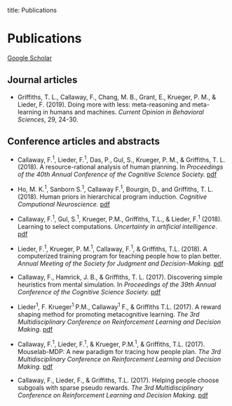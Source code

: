 title: Publications

# Publications

[Google Scholar](https://scholar.google.com/citations?user=oX7L_mMAAAAJ&hl=en&oi=ao)

## Journal articles

- Griffiths, T. L., Callaway, F., Chang, M. B., Grant, E., Krueger, P. M., & Lieder, F. (2019). Doing more with less: meta-reasoning and meta-learning in humans and machines. _Current Opinion in Behavioral Sciences_, 29, 24-30.

## Conference articles and abstracts

<!-- Lieder, F., Callaway, F., Jain, Y.R., Krueger, P.M., Das, P., Gul, S., & Griffiths, T.L. (submitted). A cognitive tutor for helping people overcome present bias. DOI: 10.13140/RG.2.2.10467.20006 *These authors contributed equally.
Das, P., Callaway, F., Griffiths, T.L., & Lieder, F. (submitted). Remediating cognitive decline with cognitive tutors. RLDM 2019. DOI: 10.13140/RG.2.2.36052.45443.
Jain, Y. R., Callaway, F., & Lieder, F. (submitted). Measuring how people learn how to plan. RLDM 2019.  DOI: 10.13140/RG.2.2.23888.97281.  -->

- Callaway, F.<sup>1</sup>, Lieder, F.<sup>1</sup>, Das, P., Gul, S., Krueger, P. M., & Griffiths, T. L. (2018). A resource-rational analysis of human planning. In _Proceedings of the 40th Annual Conference of the Cognitive Science Society._ [pdf](http://cocosci.princeton.edu/papers/Callaway_CogSci_2018.pdf)

- Ho, M. K.<sup>1</sup>, Sanborn S.<sup>1</sup>, Callaway F.<sup>1</sup>, Bourgin, D., and Griffiths, T. L. (2018). Human priors in hierarchical program induction. _Cognitive Computional Neuroscience._ [pdf](https://ccneuro.org/2018/proceedings/1265.pdf)

- Callaway, F.<sup>1</sup>, Gul, S.<sup>1</sup>, Krueger, P.M., Griffiths, T.L., & Lieder, F.<sup>1</sup> (2018). Learning to select computations. _Uncertainty in artificial intelligence_. [pdf](https://arxiv.org/abs/1711.06892)

- Lieder, F.<sup>1</sup>, Krueger, P. M.<sup>1</sup>, Callaway, F.<sup>1</sup>, & Griffiths, T.L. (2018). A computerized training program for teaching people how to plan better. _Annual Meeting of the Society for Judgment and Decision-Making._ [pdf](https://osf.io/preprints/psyarxiv/uj8ys/)

- Callaway, F., Hamrick, J. B., & Griffiths, T. L. (2017). Discovering simple heuristics from mental simulation. In _Proceedings of the 39th Annual Conference of the Cognitive Science Society._ [pdf](https://osf.io/wrqtp/)

- Lieder<sup>1</sup>, F. Krueger<sup>1</sup> P.M., Callaway<sup>1</sup> F., & Griffiths T.L. (2017). A reward shaping method for promoting metacognitive learning. _The 3rd Multidisciplinary Conference on Reinforcement Learning and Decision Making._ [pdf](https://osf.io/preprints/psyarxiv/qj346/)

- Callaway, F.<sup>1</sup>, Lieder, F.<sup>1</sup>, & Krueger, P.M.<sup>1</sup>, & Griffiths, T.L. (2017). Mouselab-MDP: A new paradigm for tracing how people plan. _The 3rd Multidisciplinary Conference on Reinforcement Learning and Decision Making._ [pdf](https://osf.io/7wcya)

- Callaway, F., Lieder, F., & Griffiths, T.L. (2017). Helping people choose subgoals with sparse pseudo rewards. _The 3rd Multidisciplinary Conference on Reinforcement Learning and Decision Making._ [pdf](https://osf.io/8rz37)

<!-- ## Workshop papers and abstracts

Lieder, F.<sup>1</sup>, Callaway, F.<sup>1</sup>, Gul, S.<sup>1</sup>, Krueger, P.M., & Griffiths, T.L. (2017). Learning to select computations. NIPS workshop on Cognitively Informed AI. [pdf](https://arxiv.org/abs/1711.06892) -->